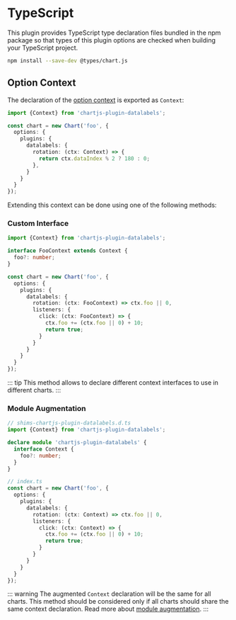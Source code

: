 # TypeScript

This plugin provides TypeScript type declaration files bundled in the npm package so that types of this plugin options are checked when building your TypeScript project.

```sh
npm install --save-dev @types/chart.js
```

## Option Context

The declaration of the [option context](options.md#option-context) is exported as `Context`:

```ts
import {Context} from 'chartjs-plugin-datalabels';

const chart = new Chart('foo', {
  options: {
    plugins: {
      datalabels: {
        rotation: (ctx: Context) => {
          return ctx.dataIndex % 2 ? 180 : 0;
        },
      }
    }
  }
});
```

Extending this context can be done using one of the following methods:

### Custom Interface

```ts
import {Context} from 'chartjs-plugin-datalabels';

interface FooContext extends Context {
  foo?: number;
}

const chart = new Chart('foo', {
  options: {
    plugins: {
      datalabels: {
        rotation: (ctx: FooContext) => ctx.foo || 0,
        listeners: {
          click: (ctx: FooContext) => {
            ctx.foo += (ctx.foo || 0) + 10;
            return true;
          }
        }
      }
    }
  }
});
```

::: tip
This method allows to declare different context interfaces to use in different charts.
:::

### Module Augmentation

```ts
// shims-chartjs-plugin-datalabels.d.ts
import {Context} from 'chartjs-plugin-datalabels';

declare module 'chartjs-plugin-datalabels' {
  interface Context {
    foo?: number;
  }
}
```

```ts
// index.ts
const chart = new Chart('foo', {
  options: {
    plugins: {
      datalabels: {
        rotation: (ctx: Context) => ctx.foo || 0,
        listeners: {
          click: (ctx: Context) => {
            ctx.foo += (ctx.foo || 0) + 10;
            return true;
          }
        }
      }
    }
  }
});
```
::: warning
The augmented `Context` declaration will be the same for all charts. This method should be considered only if all charts should share the same context declaration. Read more about [module augmentation](https://www.typescriptlang.org/docs/handbook/declaration-merging.html#module-augmentation).
:::
